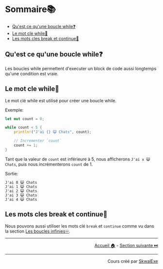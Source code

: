 # Sommaire📚

- [Qu'est ce qu'une boucle while❓](#quest-ce-quune-boucle-while)
- [Le mot cle while🔁](#le-mot-cle-while)
- [Les mots cles break et continue🔑](#les-mots-cles-break-et-continue)


## Qu'est ce qu'une boucle while❓

Les boucles while permettent d'executer un block de code aussi longtemps qu'une condition est vraie.

## Le mot cle while🔁

Le mot clé while est utilisé pour créer une boucle while.

Exemple:

```rust
let mut count = 0;

while count < 5 {
    println!("J'ai {} 😺 Chats", count);

    // Incrementer `count`
    count += 1;
}
```

Tant que la valeur de `count` est inférieure à 5, nous afficherons `J'ai x 😺 Chats`, puis nous incrémenterons `count` de 1.

Sortie:

```
J'ai 0 😺 Chats
J'ai 1 😺 Chats
J'ai 2 😺 Chats
J'ai 3 😺 Chats
J'ai 4 😺 Chats
```

## Les mots cles break et continue🔑

Nous pouvons aussi utiliser les mots clé `break` et `continue` comme vu dans la section [Les boucles infinies♾️](https://github.com/SkwalExe/apprendre-rust/tree/main/cours/les-boucles-infinies).

---

<p align="right"><a href="https://skwalexe.github.io/apprendre-rust/">Accueil 🏠</a> - <a href="../les-boucles-for">Section suivante ⏭️</a></p>

---

<p align="right">Cours créé par <a href="https://github.com/SkwalExe/" target="_blank">SkwalExe</a></p>